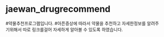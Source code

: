 # jaewan_drugrecommend
#약물추천프로그램입니다.
#아픈증상에 따라서 약물을 추천하고 자세한정보를 알려주기위해서 따로 링크를걸어 자세하게 알아볼 수 있도록 하였습니다.
